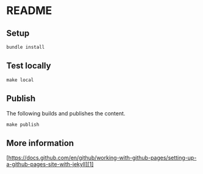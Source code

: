 # README

## Setup

	bundle install



## Test locally

	make local

## Publish 
The following builds and publishes the content.

	make publish


## More information
[https://docs.github.com/en/github/working-with-github-pages/setting-up-a-github-pages-site-with-jekyll][1]

[1]:	https://docs.github.com/en/github/working-with-github-pages/setting-up-a-github-pages-site-with-jekyll